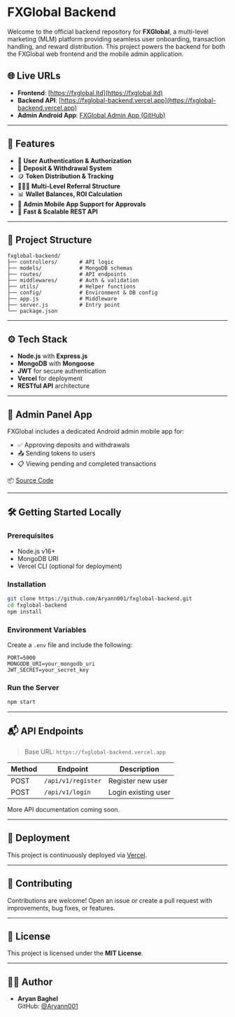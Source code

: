 
# FXGlobal Backend

Welcome to the official backend repository for **FXGlobal**, a multi-level marketing (MLM) platform providing seamless user onboarding, transaction handling, and reward distribution. This project powers the backend for both the FXGlobal web frontend and the mobile admin application.

## 🌐 Live URLs

- **Frontend**: [https://fxglobal.ltd](https://fxglobal.ltd)
- **Backend API**: [https://fxglobal-backend.vercel.app](https://fxglobal-backend.vercel.app)
- **Admin Android App**: [FXGlobal Admin App (GitHub)](https://github.com/Aryann001/fxglobal-admin-android-APP)

---

## 📌 Features

- 🔐 **User Authentication & Authorization**
- 💸 **Deposit & Withdrawal System**
- 🪙 **Token Distribution & Tracking**
- 🧑‍🤝‍🧑 **Multi-Level Referral Structure**
- 📊 **Wallet Balances, ROI Calculation**
- 📱 **Admin Mobile App Support for Approvals**
- 🚀 **Fast & Scalable REST API**

---

## 📁 Project Structure

```
fxglobal-backend/
├── controllers/       # API logic
├── models/            # MongoDB schemas
├── routes/            # API endpoints
├── middlewares/       # Auth & validation
├── utils/             # Helper functions
├── config/            # Environment & DB config
├── app.js             # Middleware
├── server.js          # Entry point
└── package.json
```

---

## ⚙️ Tech Stack

- **Node.js** with **Express.js**
- **MongoDB** with **Mongoose**
- **JWT** for secure authentication
- **Vercel** for deployment
- **RESTful API** architecture

---

## 🔐 Admin Panel App

FXGlobal includes a dedicated Android admin mobile app for:

- ✅ Approving deposits and withdrawals
- 📤 Sending tokens to users
- 📋 Viewing pending and completed transactions

📦 [Source Code](https://github.com/Aryann001/fxglobal-admin-android-APP)

---

## 🛠️ Getting Started Locally

### Prerequisites

- Node.js v16+
- MongoDB URI
- Vercel CLI (optional for deployment)

### Installation

```bash
git clone https://github.com/Aryann001/fxglobal-backend.git
cd fxglobal-backend
npm install
```

### Environment Variables

Create a `.env` file and include the following:

```env
PORT=5000
MONGODB_URI=your_mongodb_uri
JWT_SECRET=your_secret_key
```

### Run the Server

```bash
npm start
```

---

## 📬 API Endpoints

> Base URL: `https://fxglobal-backend.vercel.app`

| Method | Endpoint               | Description                   |
|--------|------------------------|-------------------------------|
| POST   | `/api/v1/register`   | Register new user             |
| POST   | `/api/v1/login`      | Login existing user           |

More API documentation coming soon.

---

## 🚀 Deployment

This project is continuously deployed via [Vercel](https://vercel.com/).

---

## 🤝 Contributing

Contributions are welcome! Open an issue or create a pull request with improvements, bug fixes, or features.

---

## 📄 License

This project is licensed under the **MIT License**.

---

## 👨‍💻 Author

- **Aryan Baghel**  
  GitHub: [@Aryann001](https://github.com/Aryann001)
